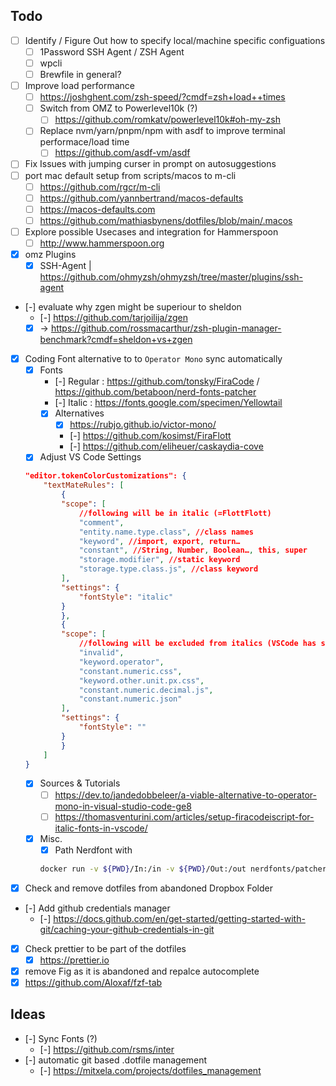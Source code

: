
## Todo
- [ ] Identify / Figure Out how to specify local/machine specific configuations
  - [ ] 1Password SSH Agent / ZSH Agent
  - [ ] wpcli
  - [ ] Brewfile in general?
- [ ] Improve load performance
  - [ ] https://joshghent.com/zsh-speed/?cmdf=zsh+load++times
  - [ ] Switch from OMZ to Powerlevel10k (?)
    - [ ] https://github.com/romkatv/powerlevel10k#oh-my-zsh
  - [ ] Replace nvm/yarn/pnpm/npm with asdf to improve terminal performace/load time
    - [ ] https://github.com/asdf-vm/asdf
- [ ] Fix Issues with jumping curser in prompt on autosuggestions
- [ ] port mac default setup from scripts/macos to m-cli
	 - [ ] https://github.com/rgcr/m-cli
	 - [ ] https://github.com/yannbertrand/macos-defaults
	 - [ ] https://macos-defaults.com
	 - [ ] https://github.com/mathiasbynens/dotfiles/blob/main/.macos
- [ ] Explore possible Usecases and integration for Hammerspoon
  - [ ] http://www.hammerspoon.org

- [x] omz Plugins
	- [x] SSH-Agent | https://github.com/ohmyzsh/ohmyzsh/tree/master/plugins/ssh-agent
- [-] evaluate why zgen might be superiour to sheldon
  - [-] https://github.com/tarjoilija/zgen
  - [x] -> https://github.com/rossmacarthur/zsh-plugin-manager-benchmark?cmdf=sheldon+vs+zgen
- [x] Coding Font alternative to to `Operator Mono` sync automatically
	- [x] Fonts
		- [-] Regular : https://github.com/tonsky/FiraCode / https://github.com/betaboon/nerd-fonts-patcher
		- [-] Italic : https://fonts.google.com/specimen/Yellowtail
		- [x] Alternatives
			- [x] https://rubjo.github.io/victor-mono/
			- [-] https://github.com/kosimst/FiraFlott
			- [-] https://github.com/eliheuer/caskaydia-cove
	- [x] Adjust VS Code Settings
	```json
	"editor.tokenColorCustomizations": {
		"textMateRules": [
			{
			"scope": [
				//following will be in italic (=FlottFlott)
				"comment",
				"entity.name.type.class", //class names
				"keyword", //import, export, return…
				"constant", //String, Number, Boolean…, this, super
				"storage.modifier", //static keyword
				"storage.type.class.js", //class keyword
			],
			"settings": {
				"fontStyle": "italic"
			}
			},
			{
			"scope": [
				//following will be excluded from italics (VSCode has some defaults for italics)
				"invalid",
				"keyword.operator",
				"constant.numeric.css",
				"keyword.other.unit.px.css",
				"constant.numeric.decimal.js",
				"constant.numeric.json"
			],
			"settings": {
				"fontStyle": ""
			}
			}
		]
	}
	```
	- [x] Sources & Tutorials
		- [ ] https://dev.to/jandedobbeleer/a-viable-alternative-to-operator-mono-in-visual-studio-code-ge8
		- [ ] https://thomasventurini.com/articles/setup-firacodeiscript-for-italic-fonts-in-vscode/
	- [x] Misc.
		- [x] Path Nerdfont with
		```bash
		docker run -v ${PWD}/In:/in -v ${PWD}/Out:/out nerdfonts/patcher --complete --mono --adjust-line-height --careful
		```
- [x] Check and remove dotfiles from abandoned Dropbox Folder
- [-] Add github credentials manager
	- [-] https://docs.github.com/en/get-started/getting-started-with-git/caching-your-github-credentials-in-git
- [x] Check prettier to be part of the dotfiles
	- [x] https://prettier.io
- [x] remove Fig as it is abandoned and repalce autocomplete
 - [x] https://github.com/Aloxaf/fzf-tab

## Ideas
- [-] Sync Fonts (?)
	- [-] https://github.com/rsms/inter
- [-] automatic git based .dotfile management
	- [-] https://mitxela.com/projects/dotfiles_management
